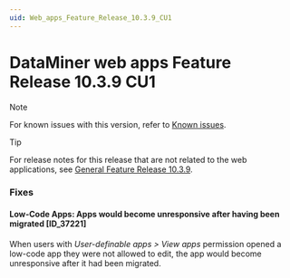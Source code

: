 ```yaml
---
uid: Web_apps_Feature_Release_10.3.9_CU1
---
```


# DataMiner web apps Feature Release 10.3.9 CU1

> [!NOTE]
> For known issues with this version, refer to [Known issues](xref:Known_issues).

> [!TIP]
> For release notes for this release that are not related to the web applications, see [General Feature Release 10.3.9](xref:General_Feature_Release_10.3.9).

### Fixes

#### Low-Code Apps: Apps would become unresponsive after having been migrated [ID_37221]

<!-- MR 10.4.0 - FR 10.3.9 [CU1] -->
<!-- Not added to MR 10.4.0 -->

When users with *User-definable apps > View apps* permission opened a low-code app they were not allowed to edit, the app would become unresponsive after it had been migrated.
